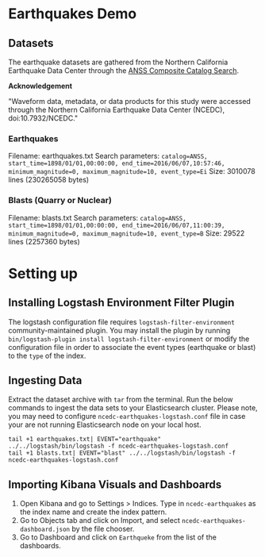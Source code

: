 # Earthquakes Demo

## Datasets

The earthquake datasets are gathered from the Northern California Earthquake Data Center through the [ANSS Composite Catalog Search](http://www.ncedc.org/anss/catalog-search.html).

**Acknowledgement**

"Waveform data, metadata, or data products for this study were accessed through the Northern California Earthquake Data Center (NCEDC), doi:10.7932/NCEDC."

### Earthquakes

Filename: earthquakes.txt
Search parameters: `catalog=ANSS, start_time=1898/01/01,00:00:00, end_time=2016/06/07,10:57:46, minimum_magnitude=0, maximum_magnitude=10, event_type=Ei`
Size: 3010078 lines (230265058 bytes)

### Blasts (Quarry or Nuclear)

Filename: blasts.txt
Search parameters: `catalog=ANSS, start_time=1898/01/01,00:00:00, end_time=2016/06/07,11:00:39, minimum_magnitude=0, maximum_magnitude=10, event_type=B`
Size:  29522 lines (2257360 bytes)

# Setting up

## Installing Logstash Environment Filter Plugin

The logstash configuration file requires `logstash-filter-environment` community-maintained plugin. You may install the plugin by running `bin/logstash-plugin install logstash-filter-environment` or modify the configuration file in order to associate the event types (earthquake or blast) to the `type` of the index.

## Ingesting Data

Extract the dataset archive with `tar` from the terminal. Run the below commands to ingest the data sets to your Elasticsearch cluster. Please note, you may need to configure `ncedc-earthquakes-logstash.conf` file in case your are not running Elasticsearch node on your local host.

```
tail +1 earthquakes.txt| EVENT="earthquake" ../../logstash/bin/logstash -f ncedc-earthquakes-logstash.conf
tail +1 blasts.txt| EVENT="blast" ../../logstash/bin/logstash -f ncedc-earthquakes-logstash.conf
```

## Importing Kibana Visuals and Dashboards

1. Open Kibana and go to Settings > Indices. Type in `ncedc-earthquakes` as the index name and create the index pattern.
2. Go to Objects tab and click on Import, and select `ncedc-earthquakes-dashboard.json` by the file chooser.
3. Go to Dashboard and click on `Earthqueke` from the list of the dashboards.

